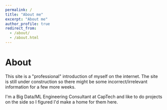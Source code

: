 ```yaml
---
permalink: /
title: "About me"
excerpt: "About me"
author_profile: true
redirect_from: 
  - /about/
  - /about.html
---
```


# About
This site is a "professional" introduction of myself on the internet.  The site is still under construction so there might be some incorrect/irrelevant information for a few more weeks.

I'm a Big Data/ML Engineering Consultant at CapTech and like to do projects on the side so I figured I'd make a home for them here.


